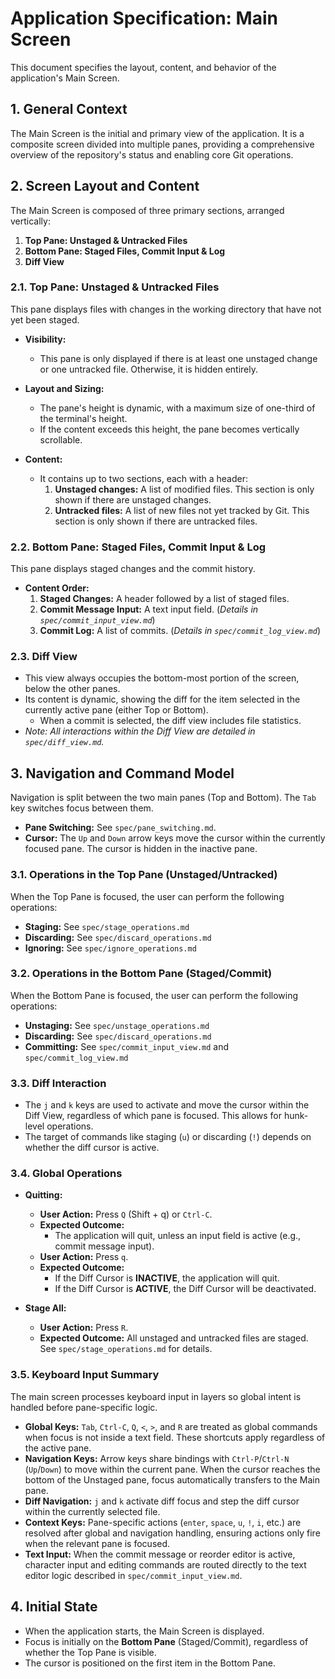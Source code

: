 # Application Specification: Main Screen

This document specifies the layout, content, and behavior of the application's Main Screen.

## 1. General Context

The Main Screen is the initial and primary view of the application. It is a composite screen divided into multiple panes, providing a comprehensive overview of the repository's status and enabling core Git operations.

## 2. Screen Layout and Content

The Main Screen is composed of three primary sections, arranged vertically:

1.  **Top Pane: Unstaged & Untracked Files**
2.  **Bottom Pane: Staged Files, Commit Input & Log**
3.  **Diff View**

### 2.1. Top Pane: Unstaged & Untracked Files

This pane displays files with changes in the working directory that have not yet been staged.

- **Visibility:**
  - This pane is only displayed if there is at least one unstaged change or one untracked file. Otherwise, it is hidden entirely.

- **Layout and Sizing:**
  - The pane's height is dynamic, with a maximum size of one-third of the terminal's height.
  - If the content exceeds this height, the pane becomes vertically scrollable.
- **Content:**
  - It contains up to two sections, each with a header:
    1.  **Unstaged changes:** A list of modified files. This section is only shown if there are unstaged changes.
    2.  **Untracked files:** A list of new files not yet tracked by Git. This section is only shown if there are untracked files.

### 2.2. Bottom Pane: Staged Files, Commit Input & Log

This pane displays staged changes and the commit history.

- **Content Order:**
  1.  **Staged Changes:** A header followed by a list of staged files.
  2.  **Commit Message Input:** A text input field. (*Details in `spec/commit_input_view.md`*)
  3.  **Commit Log:** A list of commits. (*Details in `spec/commit_log_view.md`*)

### 2.3. Diff View

- This view always occupies the bottom-most portion of the screen, below the other panes.
- Its content is dynamic, showing the diff for the item selected in the currently active pane (either Top or Bottom).
  - When a commit is selected, the diff view includes file statistics.
- *Note: All interactions within the Diff View are detailed in `spec/diff_view.md`.*

## 3. Navigation and Command Model

Navigation is split between the two main panes (Top and Bottom). The `Tab` key switches focus between them.

- **Pane Switching:** See `spec/pane_switching.md`.
- **Cursor:** The `Up` and `Down` arrow keys move the cursor within the currently focused pane. The cursor is hidden in the inactive pane.

### 3.1. Operations in the Top Pane (Unstaged/Untracked)

When the Top Pane is focused, the user can perform the following operations:

- **Staging:** See `spec/stage_operations.md`
- **Discarding:** See `spec/discard_operations.md`
- **Ignoring:** See `spec/ignore_operations.md`

### 3.2. Operations in the Bottom Pane (Staged/Commit)

When the Bottom Pane is focused, the user can perform the following operations:

- **Unstaging:** See `spec/unstage_operations.md`
- **Discarding:** See `spec/discard_operations.md`
- **Committing:** See `spec/commit_input_view.md` and `spec/commit_log_view.md`

### 3.3. Diff Interaction

- The `j` and `k` keys are used to activate and move the cursor within the Diff View, regardless of which pane is focused. This allows for hunk-level operations.
- The target of commands like staging (`u`) or discarding (`!`) depends on whether the diff cursor is active.

### 3.4. Global Operations

- **Quitting:**
  - **User Action:** Press `Q` (Shift + q) or `Ctrl-C`.
  - **Expected Outcome:**
    - The application will quit, unless an input field is active (e.g., commit message input).
  - **User Action:** Press `q`.
  - **Expected Outcome:**
    - If the Diff Cursor is **INACTIVE**, the application will quit.
    - If the Diff Cursor is **ACTIVE**, the Diff Cursor will be deactivated.

- **Stage All:**
  - **User Action:** Press `R`.
  - **Expected Outcome:** All unstaged and untracked files are staged. See `spec/stage_operations.md` for details.

### 3.5. Keyboard Input Summary

The main screen processes keyboard input in layers so global intent is handled before pane-specific logic.

- **Global Keys:** `Tab`, `Ctrl-C`, `Q`, `<`, `>`, and `R` are treated as global commands when focus is not inside a text field. These shortcuts apply regardless of the active pane.
- **Navigation Keys:** Arrow keys share bindings with `Ctrl-P`/`Ctrl-N` (`Up`/`Down`) to move within the current pane. When the cursor reaches the bottom of the Unstaged pane, focus automatically transfers to the Main pane.
- **Diff Navigation:** `j` and `k` activate diff focus and step the diff cursor within the currently selected file.
- **Context Keys:** Pane-specific actions (`enter`, `space`, `u`, `!`, `i`, etc.) are resolved after global and navigation handling, ensuring actions only fire when the relevant pane is focused.
- **Text Input:** When the commit message or reorder editor is active, character input and editing commands are routed directly to the text editor logic described in `spec/commit_input_view.md`.

## 4. Initial State

- When the application starts, the Main Screen is displayed.
- Focus is initially on the **Bottom Pane** (Staged/Commit), regardless of whether the Top Pane is visible.
- The cursor is positioned on the first item in the Bottom Pane.
